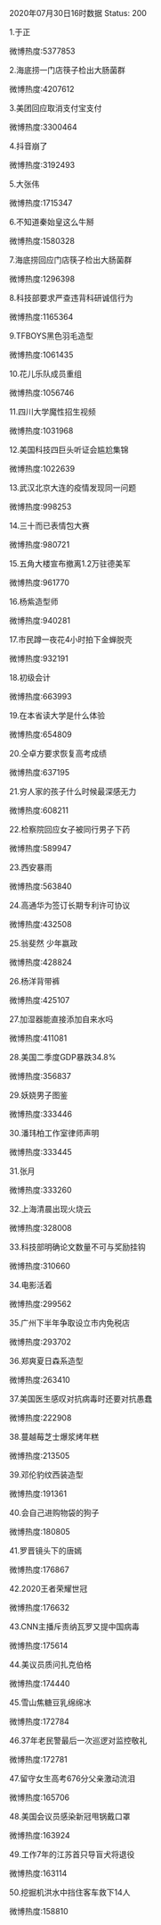 2020年07月30日16时数据
Status: 200

1.于正

微博热度:5377853

2.海底捞一门店筷子检出大肠菌群

微博热度:4207612

3.美团回应取消支付宝支付

微博热度:3300464

4.抖音崩了

微博热度:3192493

5.大张伟

微博热度:1715347

6.不知道秦始皇这么牛掰

微博热度:1580328

7.海底捞回应门店筷子检出大肠菌群

微博热度:1296398

8.科技部要求严查违背科研诚信行为

微博热度:1165364

9.TFBOYS黑色羽毛造型

微博热度:1061435

10.花儿乐队成员重组

微博热度:1056746

11.四川大学魔性招生视频

微博热度:1031968

12.美国科技四巨头听证会尴尬集锦

微博热度:1022639

13.武汉北京大连的疫情发现同一问题

微博热度:998253

14.三十而已表情包大赛

微博热度:980721

15.五角大楼宣布撤离1.2万驻德美军

微博热度:961770

16.杨紫造型师

微博热度:940281

17.市民蹲一夜花4小时拍下金蝉脱壳

微博热度:932191

18.初级会计

微博热度:663993

19.在本省读大学是什么体验

微博热度:654809

20.仝卓方要求恢复高考成绩

微博热度:637195

21.穷人家的孩子什么时候最深感无力

微博热度:608211

22.检察院回应女子被同行男子下药

微博热度:589947

23.西安暴雨

微博热度:563840

24.高通华为签订长期专利许可协议

微博热度:432508

25.翁斐然 少年嬴政

微博热度:428824

26.杨洋背带裤

微博热度:425107

27.加湿器能直接添加自来水吗

微博热度:411081

28.美国二季度GDP暴跌34.8%

微博热度:356837

29.妖娆男子图鉴

微博热度:333446

30.潘玮柏工作室律师声明

微博热度:333445

31.张月

微博热度:333260

32.上海清晨出现火烧云

微博热度:328008

33.科技部明确论文数量不可与奖励挂钩

微博热度:310660

34.电影活着

微博热度:299562

35.广州下半年争取设立市内免税店

微博热度:293702

36.郑爽夏日森系造型

微博热度:263410

37.美国医生感叹对抗病毒时还要对抗愚蠢

微博热度:222908

38.蔓越莓芝士爆浆烤年糕

微博热度:213505

39.邓伦豹纹西装造型

微博热度:191361

40.会自己进购物袋的狗子

微博热度:180805

41.罗晋镜头下的唐嫣

微博热度:176867

42.2020王者荣耀世冠

微博热度:176632

43.CNN主播斥责纳瓦罗又提中国病毒

微博热度:175614

44.美议员质问扎克伯格

微博热度:174440

45.雪山焦糖豆乳绵绵冰

微博热度:172784

46.37年老民警最后一次巡逻对监控敬礼

微博热度:172781

47.留守女生高考676分父亲激动流泪

微博热度:165706

48.美国会议员感染新冠甩锅戴口罩

微博热度:163924

49.工作7年的江苏首只导盲犬将退役

微博热度:163114

50.挖掘机洪水中挡住客车救下14人

微博热度:158810

